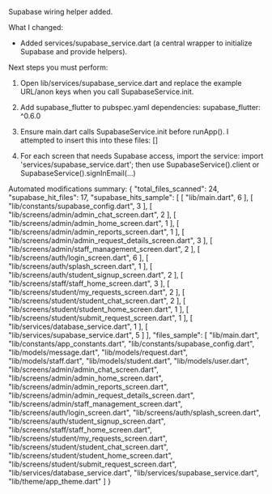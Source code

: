 Supabase wiring helper added.

What I changed:
- Added services/supabase_service.dart (a central wrapper to initialize Supabase and provide helpers).

Next steps you must perform:
1) Open lib/services/supabase_service.dart and replace the example URL/anon keys when you call SupabaseService.init.
2) Add supabase_flutter to pubspec.yaml dependencies:
   supabase_flutter: ^0.6.0

3) Ensure main.dart calls SupabaseService.init before runApp(). I attempted to insert this into these files:
   []

4) For each screen that needs Supabase access, import the service:
   import 'services/supabase_service.dart';
   then use SupabaseService().client or SupabaseService().signInEmail(...)

Automated modifications summary:
{
  "total_files_scanned": 24,
  "supabase_hit_files": 17,
  "supabase_hits_sample": [
    [
      "lib/main.dart",
      6
    ],
    [
      "lib/constants/supabase_config.dart",
      3
    ],
    [
      "lib/screens/admin/admin_chat_screen.dart",
      2
    ],
    [
      "lib/screens/admin/admin_home_screen.dart",
      1
    ],
    [
      "lib/screens/admin/admin_reports_screen.dart",
      1
    ],
    [
      "lib/screens/admin/admin_request_details_screen.dart",
      3
    ],
    [
      "lib/screens/admin/staff_management_screen.dart",
      2
    ],
    [
      "lib/screens/auth/login_screen.dart",
      6
    ],
    [
      "lib/screens/auth/splash_screen.dart",
      1
    ],
    [
      "lib/screens/auth/student_signup_screen.dart",
      2
    ],
    [
      "lib/screens/staff/staff_home_screen.dart",
      3
    ],
    [
      "lib/screens/student/my_requests_screen.dart",
      2
    ],
    [
      "lib/screens/student/student_chat_screen.dart",
      2
    ],
    [
      "lib/screens/student/student_home_screen.dart",
      1
    ],
    [
      "lib/screens/student/submit_request_screen.dart",
      1
    ],
    [
      "lib/services/database_service.dart",
      1
    ],
    [
      "lib/services/supabase_service.dart",
      5
    ]
  ],
  "files_sample": [
    "lib/main.dart",
    "lib/constants/app_constants.dart",
    "lib/constants/supabase_config.dart",
    "lib/models/message.dart",
    "lib/models/request.dart",
    "lib/models/staff.dart",
    "lib/models/student.dart",
    "lib/models/user.dart",
    "lib/screens/admin/admin_chat_screen.dart",
    "lib/screens/admin/admin_home_screen.dart",
    "lib/screens/admin/admin_reports_screen.dart",
    "lib/screens/admin/admin_request_details_screen.dart",
    "lib/screens/admin/staff_management_screen.dart",
    "lib/screens/auth/login_screen.dart",
    "lib/screens/auth/splash_screen.dart",
    "lib/screens/auth/student_signup_screen.dart",
    "lib/screens/staff/staff_home_screen.dart",
    "lib/screens/student/my_requests_screen.dart",
    "lib/screens/student/student_chat_screen.dart",
    "lib/screens/student/student_home_screen.dart",
    "lib/screens/student/submit_request_screen.dart",
    "lib/services/database_service.dart",
    "lib/services/supabase_service.dart",
    "lib/theme/app_theme.dart"
  ]
}